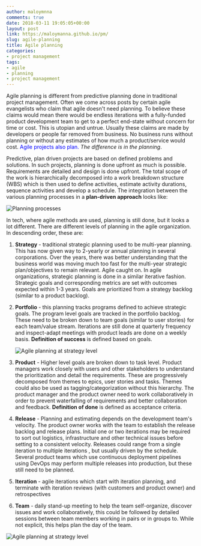 ```yaml
---
author: maloymnna
comments: true
date: 2018-03-11 19:05:05+00:00
layout: post
link: https://maloymanna.github.io/pm/
slug: agile-planning
title: Agile planning
categories:
- project management
tags:
- agile
- planning
- project management
---
```


Agile planning is different from predictive planning done in traditional project management. Often we come across posts by certain agile evangelists who claim that agile doesn't need planning. To believe these claims would mean there would be endless iterations with a fully-funded product development team to get to a perfect end-state without concern for time or cost. This is utopian and untrue. Usually these claims are made by developers or people far removed from business. No business runs without planning or without any estimates of how much a product/service would cost. <font color="blue">Agile projects also plan.</font> _The difference is in the planning_.

Predictive, plan driven projects are based on defined problems and solutions. In such projects, planning is done upfront as much is possible. Requirements are detailed and design is done upfront. The total scope of the work is hierarchically decomposed into a work breakdown structure (WBS) which is then used to define activities, estimate activity durations, sequence activities and develop a schedule. The integration between the various planning processes in a **plan-driven approach** looks like: 

![Planning processes](/pm/plan-driven.png)

In tech, where agile methods are used, planning is still done, but it looks a lot different. There are different levels of planning in the agile organization. In descending order, these are:

1. **Strategy** - traditional strategic planning used to be multi-year planning. This has now given way to 2-yearly or annual planning in several corporations. Over the years, there was better understanding that the business world was moving much too fast for the multi-year strategic plan/objectives to remain relevant. Agile caught on. In agile organizations, strategic planning is done in a similar iterative fashion. Strategic goals and corresponding metrics are set with outcomes expected within 1-3 years. Goals are prioritized from a strategy backlog (similar to a product backlog). 

2. **Portfolio** - this planning tracks programs defined to achieve strategic goals. The program level goals are tracked in the portfolio backlog. These need to be broken down to team goals (similar to user stories) for each team/value stream. Iterations are still done at quarterly frequency and inspect-adapt meetings with product leads are done on a weekly basis. **Definition of success** is defined based on goals.

   ![Agile planning at strategy level](/pm/agile-plan-strategy-level.png)

3. **Product** - Higher level goals are broken down to task level. Product managers work closely with users and other stakeholders to understand the prioritization and detail the requirements. These are progressively decomposed from themes to epics, user stories and tasks. Themes could also be used as tagging/categorization without this hierarchy. The product manager and the product owner need to work collaboratively in order to prevent waterfalling of requirements and better collaboration and feedback. **Definition of done** is defined as acceptance criteria.

4. **Release** - Planning and estimating depends on the development team's velocity. The product owner works with the team to establish the release backlog and release plans. Initial one or two iterations may be required to sort out logistics, infrastructure and other technical issues before setting to a consistent velocity. Releases could range from a single iteration to multiple iterations , but usually driven by the schedule. Several product teams which use continuous deployment pipelines using DevOps may perform multiple releases into production, but these still need to be planned. 

5. **Iteration** - agile iterations which start with iteration planning, and terminate with iteration reviews (with customers and product owner) and retrospectives 

6. **Team** - daily stand-up meeting to help the team self-organize, discover issues and work collaboratively, this could be followed by detailed sessions between team members working in pairs or in groups to. While not explicit, this helps plan the day of the team.

![Agile planning at strategy level](/pm/agile-plan-product-level.png)

